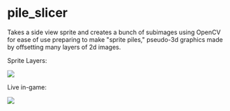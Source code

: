 # pile_slicer

Takes a side view sprite and creates a bunch of subimages using OpenCV for ease of use preparing to make "sprite piles," pseudo-3d graphics made by offsetting many layers of 2d images.

Sprite Layers:

![](https://i.imgur.com/4MWwuw4.png)

Live in-game:

![](https://i.imgur.com/vGqA1mM.gif)
